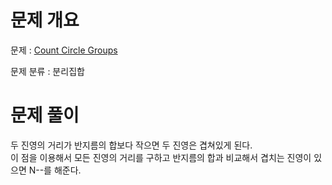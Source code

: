 # 문제 개요

문제 : [Count Circle Groups](https://www.acmicpc.net/problem/10216)

문제 분류 : 분리집합

# 문제 풀이

두 진영의 거리가 반지름의 합보다 작으면 두 진영은 겹쳐있게 된다.  
이 점을 이용해서 모든 진영의 거리를 구하고 반지름의 합과 비교해서 겹치는 진영이 있으면 N--를 해준다.
